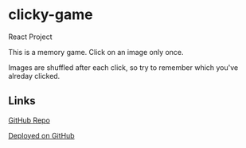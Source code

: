 # clicky-game
React Project

This is a memory game. Click on an image only once.

Images are shuffled after each click, so try to remember which you've alreday clicked.


## Links
[GitHub Repo](https://github.com/philgraetz/clicky-game)

[Deployed on GitHub](https://philgraetz.github.io/clicky-game/)

